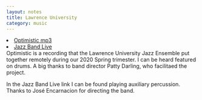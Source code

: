 ```yaml
---
layout: notes
title: Lawrence University
category: music
---
```

<li><a href="{{ site.url }}/assets/optimistic_fisher.mp3">Optimistic mp3</a></li>
<li><a href="https://www.youtube.com/watch?v=2AZeVMEvU4U">Jazz Band Live</a></li>
Optimistic is a recording that the Lawrence University Jazz Ensemble put together remotely during our 2020 Spring trimester.
I can be heard featured on drums.
A big thanks to band director Patty Darling, who facilitaed the project.

In the Jazz Band Live link I can be found playing auxiliary percussion.
Thanks to José Encarnacion for directing the band.
